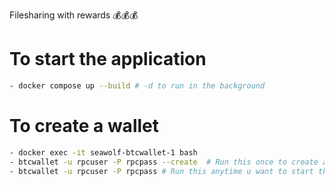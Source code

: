 Filesharing with rewards 💰💰💰

# To start the application
```bash
- docker compose up --build # -d to run in the background
```

# To create a wallet
```bash
- docker exec -it seawolf-btcwallet-1 bash
- btcwallet -u rpcuser -P rpcpass --create  # Run this once to create a wallet
- btcwallet -u rpcuser -P rpcpass # Run this anytime u want to start the wallet
```